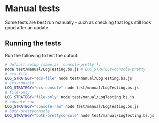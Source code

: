 # Manual tests

Some tests are best run manually - such as checking that logs still look good after an update.

## Running the tests

Run the following to test the output:

```bash
# default setup (same as `console-pretty`):
node test/manual/LogTesting.bs.js # LOG_STRATEGY=console-pretty
# ecs-file
LOG_STRATEGY="ecs-file" node test/manual/LogTesting.bs.js
# ecs-console
LOG_STRATEGY="ecs-console" node test/manual/LogTesting.bs.js
# file-only
LOG_STRATEGY="file-only" node test/manual/LogTesting.bs.js
# console-raw
LOG_STRATEGY="console-raw" node test/manual/LogTesting.bs.js
# both-prettyconsole
LOG_STRATEGY="both-prettyconsole" node test/manual/LogTesting.bs.js
```
